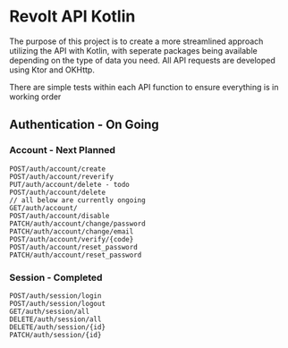 # Revolt API Kotlin 
The purpose of this project is to create a more streamlined approach utilizing the API with Kotlin, with seperate packages being available depending on the type of data you need. 
All API requests are developed using Ktor and OKHttp.

There are simple tests within each API function to ensure everything is in working order
## Authentication - On Going
  ### Account - Next Planned
  ```text
  POST/auth/account/create
  POST/auth/account/reverify
  PUT/auth/account/delete - todo
  POST/auth/account/delete
  // all below are currently ongoing
  GET/auth/account/
  POST/auth/account/disable
  PATCH/auth/account/change/password
  PATCH/auth/account/change/email
  POST/auth/account/verify/{code}
  POST/auth/account/reset_password
  PATCH/auth/account/reset_password
```
  ### Session - Completed
  ```text
  POST/auth/session/login
  POST/auth/session/logout
  GET/auth/session/all
  DELETE/auth/session/all
  DELETE/auth/session/{id}
  PATCH/auth/session/{id}
  ```
